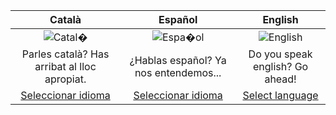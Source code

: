 |                    Català                    |                Español                |             English             |
|:--------------------------------------------:|:-------------------------------------:|:-------------------------------:|
|                 ![Catal�][1]                 |             ![Espa�ol][2]             |          ![English][3]          |
| Parles català? Has arribat al lloc apropiat. | ¿Hablas español? Ya nos entendemos... | Do you speak english? Go ahead! |
|            [Seleccionar idioma][4]           |        [Seleccionar idioma][5]        |       [Select language][6]      |

[1]: https://raw.githubusercontent.com/Egatuts/EgaUriJS/wiki/img/lang/catalan.png
[2]: https://raw.githubusercontent.com/Egatuts/EgaUriJS/wiki/img/lang/spanish.png
[3]: https://raw.githubusercontent.com/Egatuts/EgaUriJS/wiki/img/lang/english.png
[4]: Català-–-Inici
[5]: Español-–-Inicio
[6]: Home